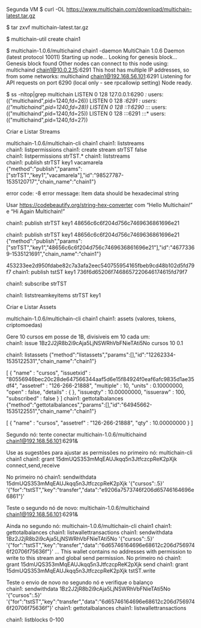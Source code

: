 Segunda VM
$ curl -OL https://www.multichain.com/download/multichain-latest.tar.gz

$ tar zxvf multichain-latest.tar.gz

$ multichain-util create chain1

$ multichain-1.0.6/multichaind chain1 -daemon
MultiChain 1.0.6 Daemon (latest protocol 10011)
Starting up node...
Looking for genesis block...
Genesis block found
Other nodes can connect to this node using: multichaind chain1@10.0.2.15:6291
This host has multiple IP addresses, so from some networks: multichaind chain1@192.168.56.101:6291
Listening for API requests on port 6290 (local only - see rpcallowip setting)
Node ready.

$ ss -nltop|grep multichain
LISTEN     0      128    127.0.0.1:6290                     *:*                   users:(("multichaind",pid=1240,fd=26))
LISTEN     0      128          *:6291                     *:*                   users:(("multichaind",pid=1240,fd=28))
LISTEN     0      128        ::1:6290                    :::*                   users:(("multichaind",pid=1240,fd=25))
LISTEN     0      128         :::6291                    :::*                   users:(("multichaind",pid=1240,fd=27))


Criar e Listar Streams

multichain-1.0.6/multichain-cli chain1
chain1: liststreams            
chain1: listpermissions
chain1: create stream strTST false  
chain1: listpermissions strTST.*
chain1: liststreams            
chain1: publish strTST key1 vacamarela                      
{"method":"publish","params":["strTST","key1","vacamarela"],"id":"98527787-1535120717","chain_name":"chain1"}

error code: -8
error message:
Item data should be hexadecimal string

Usar https://codebeautify.org/string-hex-converter com “Hello Multichain!” e “Hi Again Multichain!”

chain1: publish strTST key1 48656c6c6f204d756c7469636861696e21

chain1: publish strTST key1 48656c6c6f204d756c7469636861696e21  
{"method":"publish","params":["strTST","key1","48656c6c6f204d756c7469636861696e21"],"id":"46773369-1535121691","chain_name":"chain1"}

453233ee2d950fdabe82c7a3afa2eec540755954165fbeb9cd48b102d5fd79f7
chain1: publish tstST key1 736f6d65206f7468657220646174615fd79f7

chain1: subscribe strTST

chain1: liststreamkeyitems strTST key1

Criar e Listar Assets

multichain-1.0.6/multichain-cli chain1
chain1: assets (valores, tokens, criptomoedas)

Gere 10 cursos em posse de 1B, divisiveis em 10 cada um:   
chain1: issue 1Bz2J2jR8b2i9cAja5LjNSWRhVbFNieTAti5No cursos 10 0.1       

chain1: listassets
{"method":"listassets","params":[],"id":"12262334-1535122531","chain_name":"chain1"}

[
    {
        "name" : "cursos",
        "issuetxid" : "80556946bec20c28de647566344aaf5d6e15f84924f0eaf6afc9835d1ae35df4",
        "assetref" : "126-266-21888",
        "multiple" : 10,
        "units" : 0.10000000,
        "open" : false,
        "details" : {
        },
        "issueqty" : 10.00000000,
        "issueraw" : 100,
        "subscribed" : false
    }
]
chain1: gettotalbalances
{"method":"gettotalbalances","params":[],"id":"64945662-1535122551","chain_name":"chain1"}

[
    {
        "name" : "cursos",
        "assetref" : "126-266-21888",
        "qty" : 10.00000000
    }
]








Segundo nó: tente conectar
multichain-1.0.6/multichaind chain1@192.168.56.101:6291&

Use as sugestões para ajustar as permissões no primeiro nó:
multichain-cli chain1
chain1: grant 15dmUQS353mMqEAUJkqq5n3JtfczcpReK2pXjk connect,send,receive

No primeiro nó
chain1: sendwithdata 15dmUQS353mMqEAUJkqq5n3JtfczcpReK2pXjk '{"cursos":.5}' '{"for":"tstST","key":"transfer","data":"e9206a7573746f206d65746164696e6861"}'

Teste o segundo nó de novo:
multichain-1.0.6/multichaind chain1@192.168.56.101:6291&

Ainda  no segundo nó:
multichain-1.0.6/multichain-cli chain1
chain1: gettotalbalances
chain1: listwallettransactions
chain1: sendwithdata 1Bz2J2jR8b2i9cAja5LjNSWRhVbFNieTAti5No '{"cursos":.5}' '{"for":"tstST","key":"transfer","data":"6d65746164696e68612c206d7569746f20706f75636f"}'
…
This wallet contains no addresses with permission to write to this stream and global send permission.
No primeiro nó
chain1: grant 15dmUQS353mMqEAUJkqq5n3JtfczcpReK2pXjk send
chain1: grant 15dmUQS353mMqEAUJkqq5n3JtfczcpReK2pXjk tstST.write   

Teste o envio de novo no segundo nó e verifique o balanço   
chain1: sendwithdata 1Bz2J2jR8b2i9cAja5LjNSWRhVbFNieTAti5No '{"cursos":.5}' '{"for":"tstST","key":"transfer","data":"6d65746164696e68612c206d7569746f20706f75636f"}'
chain1: gettotalbalances
chain1: listwallettransactions

chain1: listblocks 0-100                                                                                                                                  


